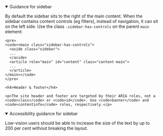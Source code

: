 <details open data-label="sidebar-guidance-accordion" aria-expanded="false">
  <summary>Guidance <span class="visuallyhidden">for sidebar</span></summary>
  <div class="accordion-panel">
    <p>By default the sidebar sits to the right of the main content. When the sidebar contains content controls (eg filters), instead of navigation, it can sit on the left side. Use the class <code>.sidebar-has-controls</code> on the parent <code>main</code> element:</p>

    <pre>
    <code><main class="sidebar-has-controls">
      <aside class="sidebar">
      ...
      </aside>
      <article role="main" id="content" class="content-main">
      ...
      </article>
    </main></code>
    </pre>

    <h4>Header & footer</h4>

    <p>The site header and footer are targeted by their ARIA roles, not a <code>class</code> or <code>id</code>. Use <code>banner</code> and <code>contentinfo</code> roles, respectively.</p>
  </div>
</details>

<details open data-label="sidebar-accessibility-accordion" aria-expanded="false">
  <summary>Accessibility <span class="visuallyhidden">guidance for sidebar</span></summary>
  <div class="accordion-panel">
    <p>Low-vision users should be able to increase the size of the text by up to 200 per cent without breaking the layout.</p>
  </div>
</details>

